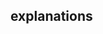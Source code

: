 ## explanations

<!-- This is a recursive function to find the factorial of any number grreter or equal to 0
    So the function keeps calling itself whenever called until the the base case (0! == 1) is satisfied -->
